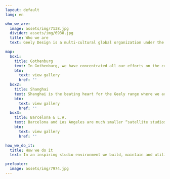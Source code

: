 ```yaml
---
layout: default
lang: en

who_we_are:
  image: assets/img/7138.jpg
  divider: assets/img/6938.jpg
  title: Who we are
  text: Geely Design is a multi-cultural global organization under the leadership of Peter Horbury with four well-equipped studios in Shanghai, Gothenburg, Barcelona and Los Angeles with some 450 people in total. These design centers, with top class design teams and the latest tools in design development, are responsible for the creation of a unique design language for each of Geely's brands.

map:
  box1:
    title: Gothenburg
    text: In Gothenburg, we have concentrated all our efforts on the creation of the new brand LYNK & CO and all of its coming products.
    btn:
      text: view gallery
      href: ''
  box2:
    title: Shanghai
    text: Shanghai is the beating heart for the Geely range where we are currently developing some 30 separate projects, and where we are tapping into China’s 5,000 years of the visual arts to give our products a unique flavor in their detailing.
    btn:
      text: view gallery
      href: ''
  box3:
    title: Barcelona & L.A.
    text: Barcelona and Los Angeles are much smaller “satellite studios” generating ideas for both our brands in two of the world’s most creative locations. The Barcelona team has also been responsible for designing the next London taxi, the TX5, giving an automotive icon a fresh yet different look.
    btn:
      text: view gallery
      href: ''

how_we_do_it:
  title: How we do it
  text: In an inspiring studio environment we build, maintain and utilize a top-class design team – based on synergetic collaboration. With best in class processes and tools we challenge preconceptions and deliver design of premium brand offer to the customers.

prefooter:
  image: assets/img/7974.jpg
---
```

